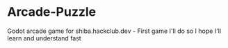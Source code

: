 # Arcade-Puzzle
Godot arcade game for shiba.hackclub.dev - First game I'll do so I hope I'll learn and understand fast
